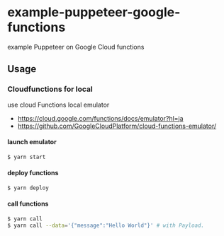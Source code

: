 # example-puppeteer-google-functions

example Puppeteer on Google Cloud functions

## Usage

### Cloudfunctions for local

use cloud Functions local emulator

- https://cloud.google.com/functions/docs/emulator?hl=ja
- https://github.com/GoogleCloudPlatform/cloud-functions-emulator/

#### launch emulator

```bash
$ yarn start
```

#### deploy functions

```bash
$ yarn deploy
```

#### call functions

```bash
$ yarn call
$ yarn call --data='{"message":"Hello World"}' # with Payload.
```
